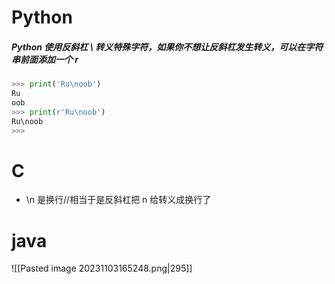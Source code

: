 # Python
##### Python 使用**反斜杠 \ 转义**特殊字符，如果你不想让反斜杠发生转义，可以在字符串前面添加一个 r
```python
>>> print('Ru\noob')
Ru
oob
>>> print(r'Ru\noob')
Ru\noob
>>>
```


##### 

# C
- \\n 是换行//相当于是反斜杠把 n 给转义成换行了

# java
![[Pasted image 20231103165248.png|295]]
